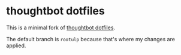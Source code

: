 # thoughtbot dotfiles

This is a minimal fork of [thoughtbot dotfiles](https://github.com/thoughtbot/dotfiles).

The default branch is `rootulp` because that's where my changes are applied.
